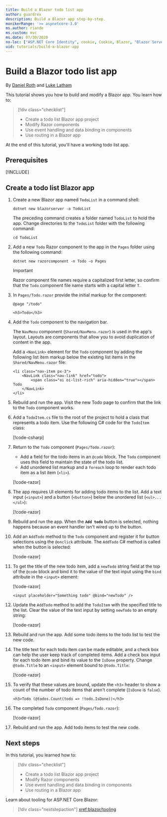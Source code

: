 ```yaml
---
title: Build a Blazor todo list app
author: guardrex
description: Build a Blazor app step-by-step.
monikerRange: '>= aspnetcore-3.0'
ms.author: riande
ms.custom: mvc
ms.date: 07/30/2020
no-loc: ["ASP.NET Core Identity", cookie, Cookie, Blazor, "Blazor Server", "Blazor WebAssembly", "Identity", "Let's Encrypt", Razor, SignalR]
uid: tutorials/build-a-blazor-app
---
```

# Build a Blazor todo list app

By [Daniel Roth](https://github.com/danroth27) and [Luke Latham](https://github.com/guardrex)

This tutorial shows you how to build and modify a Blazor app. You learn how to:

> [!div class="checklist"]
> * Create a todo list Blazor app project
> * Modify Razor components
> * Use event handling and data binding in components
> * Use routing in a Blazor app

At the end of this tutorial, you'll have a working todo list app.

## Prerequisites

[!INCLUDE[](~/includes/3.1-SDK.md)]

## Create a todo list Blazor app

1. Create a new Blazor app named `TodoList` in a command shell:

   ```dotnetcli
   dotnet new blazorserver -o TodoList
   ```

   The preceding command creates a folder named `TodoList` to hold the app. Change directories to the `TodoList` folder with the following command:

   ```dotnetcli
   cd TodoList
   ```

1. Add a new `Todo` Razor component to the app in the `Pages` folder using the following command:

   ```dotnetcli
   dotnet new razorcomponent -n Todo -o Pages
   ```

   > [!IMPORTANT]
   > Razor component file names require a capitalized first letter, so confirm that the `Todo` component file name starts with a capital letter `T`.

1. In `Pages/Todo.razor` provide the initial markup for the component:

   ```razor
   @page "/todo"

   <h3>Todo</h3>
   ```

1. Add the `Todo` component to the navigation bar.

   The `NavMenu` component (`Shared/NavMenu.razor`) is used in the app's layout. Layouts are components that allow you to avoid duplication of content in the app.

   Add a `<NavLink>` element for the `Todo` component by adding the following list item markup below the existing list items in the `Shared/NavMenu.razor` file:

   ```razor
   <li class="nav-item px-3">
       <NavLink class="nav-link" href="todo">
           <span class="oi oi-list-rich" aria-hidden="true"></span> Todo
       </NavLink>
   </li>
   ```

1. Rebuild and run the app. Visit the new Todo page to confirm that the link to the `Todo` component works.

1. Add a `TodoItem.cs` file to the root of the project to hold a class that represents a todo item. Use the following C# code for the `TodoItem` class:

   [!code-csharp[](build-a-blazor-app/samples_snapshot/3.x/TodoItem.cs)]

1. Return to the `Todo` component (`Pages/Todo.razor`):

   * Add a field for the todo items in an `@code` block. The `Todo` component uses this field to maintain the state of the todo list.
   * Add unordered list markup and a `foreach` loop to render each todo item as a list item (`<li>`).

   [!code-razor[](build-a-blazor-app/samples_snapshot/3.x/ToDo4.razor?highlight=5-10,12-14)]

1. The app requires UI elements for adding todo items to the list. Add a text input (`<input>`) and a button (`<button>`) below the unordered list (`<ul>...</ul>`):

   [!code-razor[](build-a-blazor-app/samples_snapshot/3.x/ToDo5.razor?highlight=12-13)]

1. Rebuild and run the app. When the **`Add todo`** button is selected, nothing happens because an event handler isn't wired up to the button.

1. Add an `AddTodo` method to the `Todo` component and register it for button selections using the `@onclick` attribute. The `AddTodo` C# method is called when the button is selected:

   [!code-razor[](build-a-blazor-app/samples_snapshot/3.x/ToDo6.razor?highlight=2,7-10)]

1. To get the title of the new todo item, add a `newTodo` string field at the top of the `@code` block and bind it to the value of the text input using the `bind` attribute in the `<input>` element:

   [!code-razor[](build-a-blazor-app/samples_snapshot/3.x/ToDo7.razor?highlight=2)]

   ```razor
   <input placeholder="Something todo" @bind="newTodo" />
   ```

1. Update the `AddTodo` method to add the `TodoItem` with the specified title to the list. Clear the value of the text input by setting `newTodo` to an empty string:

   [!code-razor[](build-a-blazor-app/samples_snapshot/3.x/ToDo8.razor?highlight=19-26)]

1. Rebuild and run the app. Add some todo items to the todo list to test the new code.

1. The title text for each todo item can be made editable, and a check box can help the user keep track of completed items. Add a check box input for each todo item and bind its value to the `IsDone` property. Change `@todo.Title` to an `<input>` element bound to `@todo.Title`:

   [!code-razor[](build-a-blazor-app/samples_snapshot/3.x/ToDo9.razor?highlight=5-6)]

1. To verify that these values are bound, update the `<h3>` header to show a count of the number of todo items that aren't complete (`IsDone` is `false`).

   ```razor
   <h3>Todo (@todos.Count(todo => !todo.IsDone))</h3>
   ```

1. The completed `Todo` component (`Pages/Todo.razor`):

   [!code-razor[](build-a-blazor-app/samples_snapshot/3.x/Todo.razor)]

1. Rebuild and run the app. Add todo items to test the new code.

## Next steps

In this tutorial, you learned how to:

> [!div class="checklist"]
> * Create a todo list Blazor app project
> * Modify Razor components
> * Use event handling and data binding in components
> * Use routing in a Blazor app

Learn about tooling for ASP.NET Core Blazor:

> [!div class="nextstepaction"]
> <xref:blazor/tooling>
